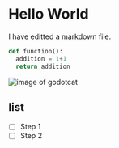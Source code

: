 # Hello World

I have editted a markdown file.

``` python
def function():
  addition = 1+1
  return addition
```

![image of godotcat](https://octodex.github.com/images/godotocat.png)

## list
- [ ] Step 1
- [ ] Step 2
